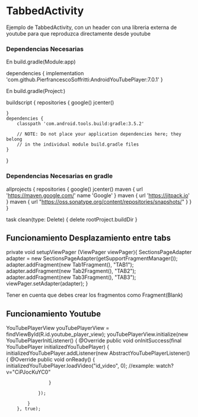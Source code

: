 # TabbedActivity
Ejemplo de TabbedActivity, con un header con una libreria externa de youtube para que reproduzca directamente desde youtube

### Dependencias Necesarias

En build.gradle(Module:app)

dependencies {
    implementation 'com.github.PierfrancescoSoffritti:AndroidYouTubePlayer:7.0.1'
}

En build.gradle(Project:)


buildscript {
    repositories {
        google()
        jcenter()
        
    }
    dependencies {
        classpath 'com.android.tools.build:gradle:3.5.2'
        
        // NOTE: Do not place your application dependencies here; they belong
        // in the individual module build.gradle files
    }
}
 ### Dependencias Necesarias en gradle
allprojects {
    repositories {
        google()
        jcenter()
        maven {
            url 'https://maven.google.com/'
            name 'Google'
        }
        maven { url 'https://jitpack.io' }
        maven { url "https://oss.sonatype.org/content/repositories/snapshots/" }
    }
}

task clean(type: Delete) {
    delete rootProject.buildDir
}

  



## Funcionamiento Desplazamiento entre tabs

 private void setupViewPager (ViewPager viewPager){
        SectionsPageAdapter adapter = new SectionsPageAdapter(getSupportFragmentManager());
        adapter.addFragment(new Tab1Fragment(), "TAB1");
        adapter.addFragment(new Tab2Fragment(), "TAB2");
        adapter.addFragment(new Tab3Fragment(), "TAB3");
        viewPager.setAdapter(adapter);
    }

Tener en cuenta que debes crear los fragmentos como Fragment(Blank) 


## Funcionamiento Youtube

  YouTubePlayerView youTubePlayerView = findViewById(R.id.youtube_player_view);
        youTubePlayerView.initialize(new YouTubePlayerInitListener() {
            @Override
            public void onInitSuccess(final YouTubePlayer initializedYouTubePlayer) {
                initializedYouTubePlayer.addListener(new AbstractYouTubePlayerListener() {
                    @Override
                    public void onReady() {
                        initializedYouTubePlayer.loadVideo("id_video", 0); //example: watch?v="CiPJocKuYC0"

                    }

                });

            }
        }, true);
        
    
    
    
  
